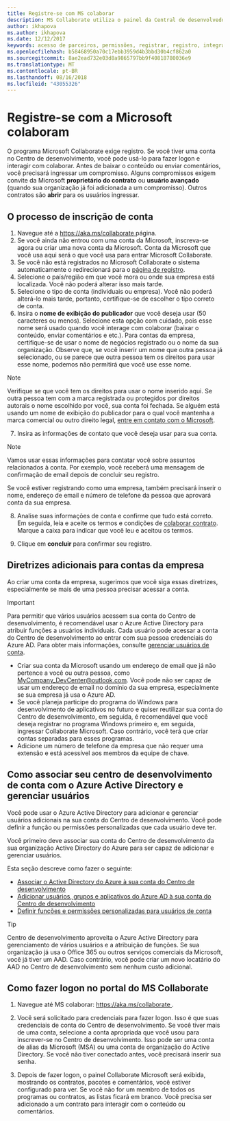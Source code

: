 ```yaml
---
title: Registre-se com MS colaborar
description: MS Collaborate utiliza o painel da Central de desenvolvedores que exigem uma conta da Microsoft individuais (MSA) ou uma organização com o Azure Active Directory configurada.
author: ikhapova
ms.author: ikhapova
ms.date: 12/12/2017
keywords: acesso de parceiros, permissões, registrar, registro, integração, comentários de parceiros, downloads de compilação, especificações do download, bugs, Microsoft Connect, SysDev bugs, bugs de centro de desenvolvimento
ms.openlocfilehash: b58468950a70c17ebb3959d4b3bbd30b4cf862a0
ms.sourcegitcommit: 8ae2ead732e03d8a9865797bb9f40818780036e9
ms.translationtype: MT
ms.contentlocale: pt-BR
ms.lasthandoff: 08/16/2018
ms.locfileid: "43055326"
---
```

# <a name="register-with-microsoft-collaborate"></a>Registre-se com a Microsoft colaboram

O programa Microsoft Collaborate exige registro. Se você tiver uma conta no Centro de desenvolvimento, você pode usá-lo para fazer logon e interagir com colaborar. Antes de baixar o conteúdo ou enviar comentários, você precisará ingressar um compromisso. Alguns compromissos exigem convite da Microsoft **proprietário do contrato** ou **usuário avançado** (quando sua organização já foi adicionada a um compromisso). Outros contratos são **abrir** para os usuários ingressar.

## <a name="the-account-signup-process"></a>O processo de inscrição de conta

1.  Navegue até a [ https://aka.ms/collaborate ](https://aka.ms/collaborate) página. 
2.  Se você ainda não entrou com uma conta da Microsoft, inscreva-se agora ou criar uma nova conta da Microsoft. Conta da Microsoft que você usa aqui será o que você usa para entrar Microsoft Collaborate.
3.  Se você não está registrados no Microsoft Collaborate o sistema automaticamente o redirecionará para o [página de registro](https://go.microsoft.com/fwlink/?linkid=851519).
4.  Selecione o país/região em que você mora ou onde sua empresa está localizada. Você não poderá alterar isso mais tarde.
5.  Selecione o tipo de conta (individuais ou empresa). Você não poderá alterá-lo mais tarde, portanto, certifique-se de escolher o tipo correto de conta.
6.  Insira o **nome de exibição do publicador** que você deseja usar (50 caracteres ou menos). Selecione esta opção com cuidado, pois esse nome será usado quando você interage com colaborar (baixar o conteúdo, enviar comentários e etc.). Para contas da empresa, certifique-se de usar o nome de negócios registrado ou o nome da sua organização. Observe que, se você inserir um nome que outra pessoa já selecionado, ou se parece que outra pessoa tem os direitos para usar esse nome, podemos não permitirá que você use esse nome. 

  > [!NOTE]
  > Verifique se que você tem os direitos para usar o nome inserido aqui. Se outra pessoa tem com a marca registrada ou protegidos por direitos autorais o nome escolhido por você, sua conta foi fechada. Se alguém está usando um nome de exibição do publicador para o qual você mantenha a marca comercial ou outro direito legal, [entre em contato com o Microsoft](http://go.microsoft.com/fwlink/p/?LinkId=233777).    

7.  Insira as informações de contato que você deseja usar para sua conta.

  > [!NOTE]
  > Vamos usar essas informações para contatar você sobre assuntos relacionados à conta. Por exemplo, você receberá uma mensagem de confirmação de email depois de concluir seu registro.

   Se você estiver registrando como uma empresa, também precisará inserir o nome, endereço de email e número de telefone da pessoa que aprovará conta da sua empresa.

8.  Analise suas informações de conta e confirme que tudo está correto. Em seguida, leia e aceite os termos e condições de [colaborar contrato](https://go.microsoft.com/fwlink/?linkid=849107). Marque a caixa para indicar que você leu e aceitou os termos.

9.  Clique em **concluir** para confirmar seu registro.  

## <a name="additional-guidelines-for-company-accounts"></a>Diretrizes adicionais para contas da empresa

Ao criar uma conta da empresa, sugerimos que você siga essas diretrizes, especialmente se mais de uma pessoa precisar acessar a conta.

> [!IMPORTANT]
> Para permitir que vários usuários acessem sua conta do Centro de desenvolvimento, é recomendável usar o Azure Active Directory para atribuir funções a usuários individuais. Cada usuário pode acessar a conta do Centro de desenvolvimento ao entrar com sua pessoa credenciais do Azure AD. Para obter mais informações, consulte [gerenciar usuários de conta](/windows/uwp/publish/manage-account-users.md).

-   Criar sua conta da Microsoft usando um endereço de email que já não pertence a você ou outra pessoa, como MyCompany_DevCenter@outlook.com. Você pode não ser capaz de usar um endereço de email no domínio da sua empresa, especialmente se sua empresa já usa o Azure AD.
-   Se você planeja participe do programa do Windows para desenvolvimento de aplicativos no futuro e quiser reutilizar sua conta do Centro de desenvolvimento, em seguida, é recomendável que você deseja registrar no programa Windows primeiro e, em seguida, ingressar Collaborate Microsoft. Caso contrário, você terá que criar contas separadas para esses programas.
-   Adicione um número de telefone da empresa que não requer uma extensão e está acessível aos membros da equipe de chave.

## <a name="how-to-associate-your-dev-center-account-with-azure-active-directory-and-manage-users"></a>Como associar seu centro de desenvolvimento de conta com o Azure Active Directory e gerenciar usuários

Você pode usar o Azure Active Directory para adicionar e gerenciar usuários adicionais na sua conta do Centro de desenvolvimento. Você pode definir a função ou permissões personalizadas que cada usuário deve ter. 

Você primeiro deve associar sua conta do Centro de desenvolvimento da sua organização Active Directory do Azure para ser capaz de adicionar e gerenciar usuários. 

Esta seção descreve como fazer o seguinte:

-   [Associar o Active Directory do Azure à sua conta do Centro de desenvolvimento](/windows/uwp/publish/associate-azure-ad-with-dev-center)
-   [Adicionar usuários, grupos e aplicativos do Azure AD à sua conta do Centro de desenvolvimento](/windows/uwp/publish/add-users-groups-and-azure-ad-applications)
-   [Definir funções e permissões personalizadas para usuários de conta](/windows/uwp/publish/set-custom-permissions-for-account-users)

> [!TIP]
> Centro de desenvolvimento aproveita o Azure Active Directory para gerenciamento de vários usuários e a atribuição de funções. Se sua organização já usa o Office 365 ou outros serviços comerciais da Microsoft, você já tiver um AAD. Caso contrário, você pode criar um novo locatário do AAD no Centro de desenvolvimento sem nenhum custo adicional.

## <a name="how-to-log-in-to-the-ms-collaborate-portal"></a>Como fazer logon no portal do MS Collaborate

1. Navegue até MS colaborar: [ https://aka.ms/collaborate ](https://aka.ms/collaborate).

2.  Você será solicitado para credenciais para fazer logon. Isso é que suas credenciais de conta do Centro de desenvolvimento. Se você tiver mais de uma conta, selecione a conta apropriada que você usou para inscrever-se no Centro de desenvolvimento. Isso pode ser uma conta de alias da Microsoft (MSA) ou uma conta de organização do Active Directory. Se você não tiver conectado antes, você precisará inserir sua senha.

3. Depois de fazer logon, o painel Collaborate Microsoft será exibida, mostrando os contratos, pacotes e comentários, você estiver configurado para ver. Se você não for um membro de todos os programas ou contratos, as listas ficará em branco. Você precisa ser adicionado a um contrato para interagir com o conteúdo ou comentários. 

